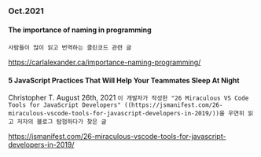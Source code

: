 ### Oct.2021

#### The importance of naming in programming
`사람들이 많이 읽고 번역하는 클린코드 관련 글`

https://carlalexander.ca/importance-naming-programming/


#### 5 JavaScript Practices That Will Help Your Teammates Sleep At Night
Christopher T.
August 26th, 2021
`이 개발자가 작성한 "26 Miraculous VS Code Tools for JavaScript Developers"
((https://jsmanifest.com/26-miraculous-vscode-tools-for-javascript-developers-in-2019/))을 우연히 읽고 저자의 블로그 탐험하다가 찾은 글`

https://jsmanifest.com/26-miraculous-vscode-tools-for-javascript-developers-in-2019/
